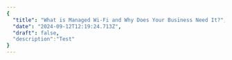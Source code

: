```yaml
---
{
  "title": "What is Managed Wi-Fi and Why Does Your Business Need It?",
  "date": "2024-09-12T12:19:24.713Z",
  "draft": false,
  "description":"Test"
}
---
```

        